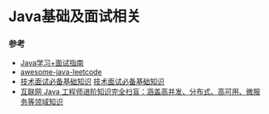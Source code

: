 # Java基础及面试相关



### 参考

* [Java学习+面试指南](https://github.com/Snailclimb/JavaGuide)
* [awesome-java-leetcode](https://github.com/Blankj/awesome-java-leetcode)
* [技术面试必备基础知识](https://github.com/CyC2018/CS-Notes) [技术面试必备基础知识](http://cyc2018.gitee.io/cs-notes/#/README)
* [互联网 Java 工程师进阶知识完全扫盲：涵盖高并发、分布式、高可用、微服务等领域知识](https://github.com/doocs/advanced-java)

